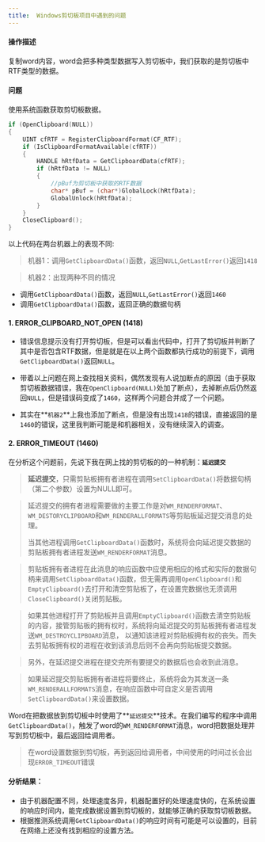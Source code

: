```yaml
---
title:  Windows剪切板项目中遇到的问题
---
```


#### 操作描述
复制word内容，word会把多种类型数据写入剪切板中，我们获取的是剪切板中RTF类型的数据。

#### 问题
使用系统函数获取剪切板数据。

```c++
if (OpenClipboard(NULL)) 
{
	UINT cfRTF = RegisterClipboardFormat(CF_RTF);
	if (IsClipboardFormatAvailable(cfRTF)) 
	{
		HANDLE hRtfData = GetClipboardData(cfRTF);
		if (hRtfData != NULL) 
		{
			//pBuf为剪切板中获取的RTF数据
			char* pBuf = (char*)GlobalLock(hRtfData);
			GlobalUnlock(hRtfData);
		}
	}
	CloseClipboard();
}
```
以上代码在两台机器上的表现不同:
> 机器1：调用`GetClipboardData()`函数，返回`NULL`,`GetLastError()`返回`1418`

> 机器2：出现两种不同的情况
* 调用`GetClipboardData()`函数，返回`NULL`,`GetLastError()`返回`1460`
* 调用`GetClipboardData()`函数，返回正确的数据句柄

#### 1. ERROR_CLIPBOARD_NOT_OPEN (1418)
* 错误信息提示没有打开剪切板，但是可以看出代码中，打开了剪切板并判断了其中是否包含RTF数据，但是就是在以上两个函数都执行成功的前提下，调用`GetClipboardData()`返回`NULL`。

* 带着以上问题在网上查找相关资料，偶然发现有人说加断点的原因（由于获取剪切板数据错误，我在`OpenClipboard(NULL)`处加了断点），去掉断点后仍然返回`NULL`，但是错误码变成了`1460`，这样两个问题合并成了一个问题。

* 其实在**`机器2`**上我也添加了断点，但是没有出现`1418`的错误，直接返回的是`1460`的错误，这里我判断可能是和机器相关，没有继续深入的调查。

#### 2. ERROR_TIMEOUT (1460)
在分析这个问题前，先说下我在网上找的剪切板的的一种机制：**`延迟提交`**

> **延迟提交**，只需剪贴板拥有者进程在调用`SetClipboardData()`将数据句柄（第二个参数）设置为NULL即可。

> 延迟提交的拥有者进程需要做的主要工作是对`WM_RENDERFORMAT`、`WM_DESTORYCLIPBOARD`和`WM_RENDERALLFORMATS`等剪贴板延迟提交消息的处理。  
> 
> 当其他进程调用`GetClipboardData()`函数时，系统将会向延迟提交数据的剪贴板拥有者进程发送`WM_RENDERFORMAT`消息。

> 剪贴板拥有者进程在此消息的响应函数中应使用相应的格式和实际的数据句柄来调用`SetClipboardData()`函数，但无需再调用`OpenClipboard()`和`EmptyClipboard()`去打开和清空剪贴板了，在设置完数据也无须调用`CloseClipboard()`关闭剪贴板。

> 如果其他进程打开了剪贴板并且调用`EmptyClipboard()`函数去清空剪贴板的内容，接管剪贴板的拥有权时，系统将向延迟提交的剪贴板拥有者进程发送`WM_DESTROYCLIPBOARD`消息， 以通知该进程对剪贴板拥有权的丧失。而失去剪贴板拥有权的进程在收到该消息后则不会再向剪贴板提交数据。

> 另外，在延迟提交进程在提交完所有要提交的数据后也会收到此消息。

> 如果延迟提交剪贴板拥有者进程将要终止，系统将会为其发送一条`WM_RENDERALLFORMATS`消息，在响应函数中可自定义是否调用`SetClipboardData()`来设置数据。

Word在把数据放到剪切板中时使用了**`延迟提交`**技术。在我们编写的程序中调用`GetClipboardData()`，触发了word的`WM_RENDERFORMAT`消息，word把数据处理并写到剪切板中，最后返回给调用者。

>在word设置数据到剪切板，再到返回给调用者，中间使用的时间过长会出现`ERROR_TIMEOUT`错误

#### 分析结果：
* 由于机器配置不同，处理速度各异，机器配置好的处理速度快的，在系统设置的响应时间内，能完成数据设置到剪切板的，就能够正确的获取剪切板数据。
* 根据推测系统调用`GetClipboardData()`的响应时间有可能是可以设置的，目前在网络上还没有找到相应的设置方法。

